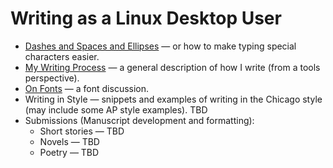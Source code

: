 # Writing as a Linux Desktop User

- [Dashes and Spaces and Ellipses](./howto-dashes-and-ellipses-on-linux.md) — or how to make typing special characters easier.
- [My Writing Process](./my-writing-process.md) — a general description of how I write (from a tools perspective).
- [On Fonts](./on-fonts.md) — a font discussion.
- Writing in Style — snippets and examples of writing in the Chicago style (may include some AP style examples). TBD
- Submissions (Manuscript development and formatting):
  - Short stories — TBD
  - Novels — TBD
  - Poetry — TBD
